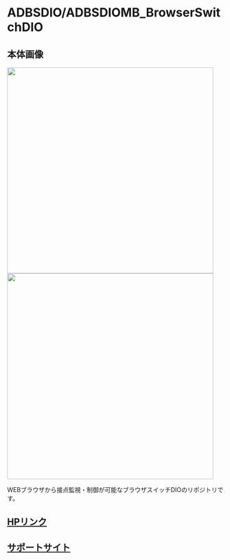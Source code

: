 # ADBSDIO/ADBSDIOMB_BrowserSwitchDIO
## 本体画像
<img src="https://bit-trade-one.co.jp/wp/wp-content/uploads/2022/09/P1470590.jpg" width="480px"><br>
<img src="https://bit-trade-one.co.jp/wp/wp-content/uploads/2022/09/P1470592.jpg" width="480px"><br>

WEBブラウザから接点監視・制御が可能なブラウザスイッチDIOのリポジトリです。

## [HPリンク](https://bit-trade-one.co.jp/adbsdio/) 

## [サポートサイト](https://bit-trade-one.github.io/ADBSDIO_BrowserSwitchDIO/)


